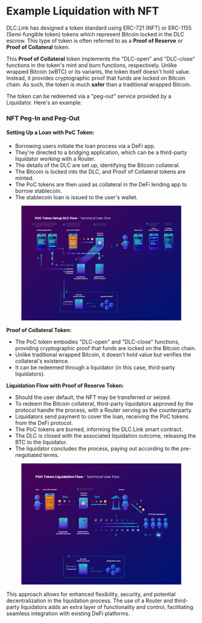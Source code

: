 # Example Liquidation with NFT

DLC.Link has designed a token standard using ERC-721 (NFT) or ERC-1155 (Semi-fungible token) tokens which represent Bitcoin locked in the DLC escrow. This type of token is often referred to as a **Proof of Reserve** or **Proof of Collateral** token.

This **Proof of Collateral** token implements the "DLC-open" and "DLC-close" functions in the token's mint and burn functions, respectively. Unlike wrapped Bitcoin (wBTC) or its variants, the token itself doesn't hold value. Instead, it provides cryptographic proof that funds are locked on Bitcoin chain. As such, the token is much **safer** than a traditional wrapped Bitcoin.

The token can be redeemed via a "peg-out" service provided by a Liquidator. Here's an example:



### NFT Peg-In and Peg-Out

#### **Setting Up a Loan with PoC Token:**

* Borrowing users initiate the loan process via a DeFi app.
* They're directed to a bridging application, which can be a third-party liquidator working with a Router.
* The details of the DLC are set up, identifying the Bitcoin collateral.
* The Bitcoin is locked into the DLC, and Proof of Collateral tokens are minted.
* The PoC tokens are then used as collateral in the DeFi lending app to borrow stablecoin.
* The stablecoin loan is issued to the user's wallet.

<figure><img src="../../.gitbook/assets/DLC.Link_POCToken_Open.png" alt=""><figcaption></figcaption></figure>

**Proof of Collateral Token:**

* The PoC token embodies "DLC-open" and "DLC-close" functions, providing cryptographic proof that funds are locked on the Bitcoin chain.
* Unlike traditional wrapped Bitcoin, it doesn't hold value but verifies the collateral's existence.
* It can be redeemed through a liquidator (in this case, third-party liquidators).



**Liquidation Flow with Proof of Reserve Token:**

* Should the user default, the NFT may be transferred or seized.
* To redeem the Bitcoin collateral, third-party liquidators approved by the protocol handle the process, with a Router serving as the counterparty.
* Liquidators send payment to cover the loan, receiving the PoC tokens from the DeFi protocol.
* The PoC tokens are burned, informing the DLC.Link smart contract.
* The DLC is closed with the associated liquidation outcome, releasing the BTC to the liquidator.
* The liquidator concludes the process, paying out according to the pre-negotiated terms.

<figure><img src="../../.gitbook/assets/DLC.Link_POCToken_Liquidation.png" alt=""><figcaption></figcaption></figure>

This approach allows for enhanced flexibility, security, and potential decentralization in the liquidation process. The use of a Router and third-party liquidators adds an extra layer of functionality and control, facilitating seamless integration with existing DeFi platforms.
